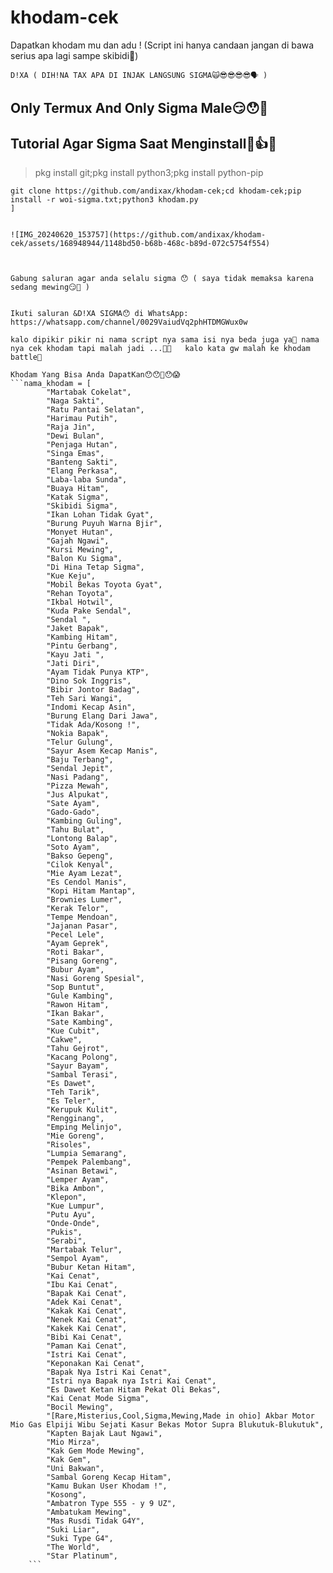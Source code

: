 # khodam-cek
Dapatkan khodam mu dan adu ! (Script ini hanya candaan jangan di bawa serius apa lagi sampe skibidi🚶)


``` D!XA ( DIH!NA TAX APA DI INJAK LANGSUNG SIGMA🙀😎😎😎😎🗣️ ) ```


## Only Termux And Only Sigma Male😏😯🚶


## Tutorial Agar Sigma Saat Menginstall🚽👍😯

> pkg install git;pkg install python3;pkg install python-pip

```install = [ 
git clone https://github.com/andixax/khodam-cek;cd khodam-cek;pip install -r woi-sigma.txt;python3 khodam.py
]


![IMG_20240620_153757](https://github.com/andixax/khodam-cek/assets/168948944/1148bd50-b68b-468c-b89d-072c5754f554)



Gabung saluran agar anda selalu sigma 😯 ( saya tidak memaksa karena sedang mewing😏🚶 )


Ikuti saluran &D!XA SIGMA😯 di WhatsApp: https://whatsapp.com/channel/0029VaiudVq2phHTDMGWux0w

kalo dipikir pikir ni nama script nya sama isi nya beda juga ya🗿 nama nya cek khodam tapi malah jadi ...🤨🗿   kalo kata gw malah ke khodam battle🗿

Khodam Yang Bisa Anda DapatKan😯😯🤨😯😱       
```nama_khodam = [
        "Martabak Cokelat",
        "Naga Sakti",
        "Ratu Pantai Selatan",
        "Harimau Putih",
        "Raja Jin",
        "Dewi Bulan",
        "Penjaga Hutan",
        "Singa Emas",
        "Banteng Sakti",
        "Elang Perkasa",
        "Laba-laba Sunda",
        "Buaya Hitam",
        "Katak Sigma",
        "Skibidi Sigma",
        "Ikan Lohan Tidak Gyat",
        "Burung Puyuh Warna Bjir",
        "Monyet Hutan",
        "Gajah Ngawi",
        "Kursi Mewing",
        "Balon Ku Sigma",
        "Di Hina Tetap Sigma",
        "Kue Keju",
        "Mobil Bekas Toyota Gyat",
        "Rehan Toyota",
        "Ikbal Hotwil",
        "Kuda Pake Sendal",
        "Sendal ",
        "Jaket Bapak",
        "Kambing Hitam",
        "Pintu Gerbang",
        "Kayu Jati ",
        "Jati Diri",
        "Ayam Tidak Punya KTP",
        "Dino Sok Inggris",
        "Bibir Jontor Badag",
        "Teh Sari Wangi",
        "Indomi Kecap Asin",
        "Burung Elang Dari Jawa",
        "Tidak Ada/Kosong !",
        "Nokia Bapak",
        "Telur Gulung",
        "Sayur Asem Kecap Manis",
        "Baju Terbang",
        "Sendal Jepit",
        "Nasi Padang",
        "Pizza Mewah",
        "Jus Alpukat",
        "Sate Ayam",
        "Gado-Gado",
        "Kambing Guling",
        "Tahu Bulat",
        "Lontong Balap",
        "Soto Ayam",
        "Bakso Gepeng",
        "Cilok Kenyal",
        "Mie Ayam Lezat",
        "Es Cendol Manis",
        "Kopi Hitam Mantap",
        "Brownies Lumer",
        "Kerak Telor",
        "Tempe Mendoan",
        "Jajanan Pasar",
        "Pecel Lele",
        "Ayam Geprek",
        "Roti Bakar",
        "Pisang Goreng",
        "Bubur Ayam",
        "Nasi Goreng Spesial",
        "Sop Buntut",
        "Gule Kambing",
        "Rawon Hitam",
        "Ikan Bakar",
        "Sate Kambing",
        "Kue Cubit",
        "Cakwe",
        "Tahu Gejrot",
        "Kacang Polong",
        "Sayur Bayam",
        "Sambal Terasi",
        "Es Dawet",
        "Teh Tarik",
        "Es Teler",
        "Kerupuk Kulit",
        "Rengginang",
        "Emping Melinjo",
        "Mie Goreng",
        "Risoles",
        "Lumpia Semarang",
        "Pempek Palembang",
        "Asinan Betawi",
        "Lemper Ayam",
        "Bika Ambon",
        "Klepon",
        "Kue Lumpur",
        "Putu Ayu",
        "Onde-Onde",
        "Pukis",
        "Serabi",
        "Martabak Telur",
        "Sempol Ayam",
        "Bubur Ketan Hitam",
        "Kai Cenat",
        "Ibu Kai Cenat",
        "Bapak Kai Cenat",
        "Adek Kai Cenat",
        "Kakak Kai Cenat",
        "Nenek Kai Cenat",
        "Kakek Kai Cenat",
        "Bibi Kai Cenat",
        "Paman Kai Cenat",
        "Istri Kai Cenat",
        "Keponakan Kai Cenat",
        "Bapak Nya Istri Kai Cenat",
        "Istri nya Bapak nya Istri Kai Cenat",
        "Es Dawet Ketan Hitam Pekat Oli Bekas",
        "Kai Cenat Mode Sigma",
        "Bocil Mewing",
        "[Rare,Misterius,Cool,Sigma,Mewing,Made in ohio] Akbar Motor Mio Gas Elpiji Wibu Sejati Kasur Bekas Motor Supra Blukutuk-Blukutuk",
        "Kapten Bajak Laut Ngawi",
        "Mio Mirza",
        "Kak Gem Mode Mewing",
        "Kak Gem",
        "Uni Bakwan",
        "Sambal Goreng Kecap Hitam",
        "Kamu Bukan User Khodam !",
        "Kosong",
        "Ambatron Type 555 - y 9 UZ",
        "Ambatukam Mewing",
        "Mas Rusdi Tidak G4Y",
        "Suki Liar",
        "Suki Type G4",
        "The World",
        "Star Platinum",
    ```

